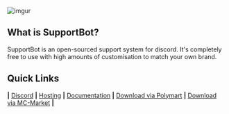 ![imgur](https://i.imgur.com/TQj40Mt.png)

## What is SupportBot?

SupportBot is an open-sourced support system for discord. It's completely free to use with high amounts of customisation to match your own brand.

## Quick Links

**|** [Discord](https://emeraldsrv.dev/discord) **|**
[Hosting](https://emeraldsrv.dev/hosting) **|**
[Documentation](https://docs.emeraldsrv.dev) **|**
[Download via Polymart](https://polymart.org/resource/supportbot-1-discord-ticket-bot.518) **|**
[Download via MC-Market](https://www.mc-market.org/resources/8940/) **|**
